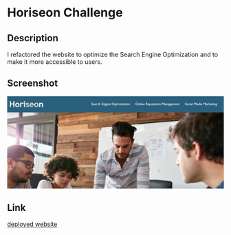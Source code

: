 # Horiseon Challenge

## Description
I refactored the website to optimize the Search Engine Optimization and to make it more accessible to users. 

## Screenshot
![screenshot of website](./assets/images/Screenshot.png)

## Link
[deployed website](https://juna-2017.github.io/horiseon_challenge/)